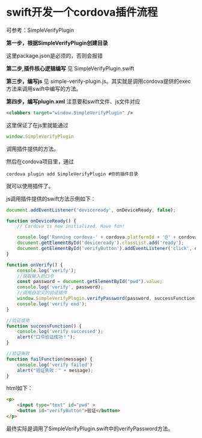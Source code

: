 # swift开发一个cordova插件流程

可参考：SimpleVerifyPlugin

**第一步，根据SimpleVerifyPlugin创建目录**

这里package.json是必须的，否则会报错

**第二步,插件核心逻辑编写**
见 SimpleVerifyPlugin.swift

**第三步，编写js**
见 simple-verify-plugin.js。其实就是调用cordova提供的exec方法来调用swift中编写的方法。

**第四步，编写plugin.xml**
注意要和swift文件、js文件对应
```xml
<clobbers target="window.SimpleVerifyPlugin" />
```
这里保证了在js里就能通过
```js
window.SimpleVerifyPlugin
```
调用插件提供的方法。

然后在cordova项目里，通过
```shell
cordova plugin add SimpleVerifyPlugin #你的插件目录
```
就可以使用插件了。

js调用插件提供的swift方法示例如下：
```js
document.addEventListener('deviceready', onDeviceReady, false);

function onDeviceReady() {
    // Cordova is now initialized. Have fun!

    console.log('Running cordova-' + cordova.platformId + '@' + cordova.version);
    document.getElementById('deviceready').classList.add('ready');
    document.getElementById('verifyButton').addEventListener('click', onVerify);
}

function onVerify() {
    console.log('verify');
    //获取输入的口令
    const password = document.getElementById("pwd").value;
    console.log('verify', password);
    //调用自定义的验证插件
    window.SimpleVerifyPlugin.verifyPassword(password, successFunction, failFunction);
    console.log('verify end');
}

//验证成功
function successFunction() {
    console.log('verify successed');
    alert("口令验证成功！");
}

//验证失败
function failFunction(message) {
    console.log('verify failed')
    alert("验证失败：" + message);
}
```
html如下：
```html
<p>
    <input type="text" id="pwd" >
    <button id="verifyButton">验证</button>
</p>
```
最终实际是调用了SimpleVerifyPlugin.swift中的verifyPassword方法。
